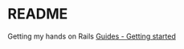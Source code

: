 # README

Getting my hands on Rails [Guides - Getting started](https://guides.rubyonrails.org/getting_started.html)